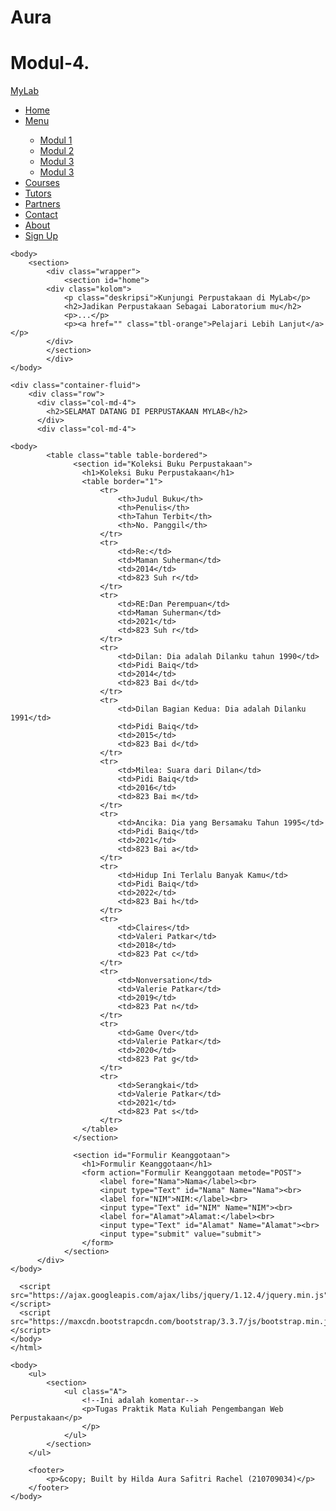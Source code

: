 # Aura
# Modul-4.
<!DOCTYPE html>
<html lang="en" dir="ltr">
    <head>
        <meta charset="ulf-8">
        <meta name="viewport" content="width=device-width", initial-scale="1.0">
        <link rel="stylesheet" href="Modul42 Asli.css">
        <title> My Lab </title>
    </head>
    <body>
        <nav>
            <div class="fContainer">
                <nav class="wrapper">
                    <div class="logo"><a href=''> MyLab</a></div>
                    <div class="menu">
                    <div class="brand"></div>
                    <ul class="navigation">
                        <li class="dropdown"
                        <li><a href="#home" class="active">Home</a></li>
                        <li><a href="#menu" class="active">Menu</a></li>
                        <ul class="dropdown-menu">
                            <li><a href="Modul 1/Modul 1. index.html">Modul 1</a></li>
                            <li><a href="Modul 2/Modul 2.html">Modul 2</a></li>
                            <li><a href="Modul 3/Modul 3 Gabungan Inline, Internal, Eksternal.html">Modul 3</a></li>
                            <li><a href="Modul 3/Modul 3 Variasi CSS.html">Modul 3</a></li>
                            </ul>
                        <li><a href="#courses">Courses</a></li>
                        <li><a href="#tutors">Tutors</a></li>
                        <li><a href="#partners">Partners</a></li>
                        <li><a href="#contact">Contact</a></li>
                        <li><a href="#about">About</a></li>
                        <li><a href="#signup" class="tbl-biru">Sign Up</a></li>
                    </ul>
                    </div>
            </div>
        </nav>
    </body>

    <body>
        <section>
            <div class="wrapper">
                <section id="home">
            <div class="kolom">
                <p class="deskripsi">Kunjungi Perpustakaan di MyLab</p>
                <h2>Jadikan Perpustakaan Sebagai Laboratorium mu</h2>
                <p>...</p>
                <p><a href="" class="tbl-orange">Pelajari Lebih Lanjut</a></p>
            </div>
            </section>
            </div>
    </body>

    <div class="container-fluid">
        <div class="row">
          <div class="col-md-4">
            <h2>SELAMAT DATANG DI PERPUSTAKAAN MYLAB</h2>
          </div>
          <div class="col-md-4">
     
    <body>
            <table class="table table-bordered">
                  <section id="Koleksi Buku Perpustakaan">
                    <h1>Koleksi Buku Perpustakaan</h1>
                    <table border="1">
                        <tr>
                            <th>Judul Buku</th>
                            <th>Penulis</th>
                            <th>Tahun Terbit</th>
                            <th>No. Panggil</th>
                        </tr>
                        <tr>
                            <td>Re:</td>
                            <td>Maman Suherman</td>
                            <td>2014</td>
                            <td>823 Suh r</td>
                        </tr>
                        <tr>
                            <td>RE:Dan Perempuan</td>
                            <td>Maman Suherman</td>
                            <td>2021</td>
                            <td>823 Suh r</td>
                        </tr>
                        <tr>
                            <td>Dilan: Dia adalah Dilanku tahun 1990</td>
                            <td>Pidi Baiq</td>
                            <td>2014</td>
                            <td>823 Bai d</td>
                        </tr>
                        <tr>
                            <td>Dilan Bagian Kedua: Dia adalah Dilanku 1991</td>
                            <td>Pidi Baiq</td>
                            <td>2015</td>
                            <td>823 Bai d</td>
                        </tr>
                        <tr>
                            <td>Milea: Suara dari Dilan</td>
                            <td>Pidi Baiq</td>
                            <td>2016</td>
                            <td>823 Bai m</td>
                        </tr>
                        <tr>
                            <td>Ancika: Dia yang Bersamaku Tahun 1995</td>
                            <td>Pidi Baiq</td>
                            <td>2021</td>
                            <td>823 Bai a</td>
                        </tr>
                        <tr>
                            <td>Hidup Ini Terlalu Banyak Kamu</td>
                            <td>Pidi Baiq</td>
                            <td>2022</td>
                            <td>823 Bai h</td>
                        </tr>
                        <tr>
                            <td>Claires</td>
                            <td>Valeri Patkar</td>
                            <td>2018</td>
                            <td>823 Pat c</td>
                        </tr>
                        <tr>
                            <td>Nonversation</td>
                            <td>Valerie Patkar</td>
                            <td>2019</td>
                            <td>823 Pat n</td>
                        </tr>
                        <tr>
                            <td>Game Over</td>
                            <td>Valerie Patkar</td>
                            <td>2020</td>
                            <td>823 Pat g</td>
                        </tr>
                        <tr>
                            <td>Serangkai</td>
                            <td>Valerie Patkar</td>
                            <td>2021</td>
                            <td>823 Pat s</td>
                        </tr>
                    </table>
                  </section>

                  <section id="Formulir Keanggotaan">
                    <h1>Formulir Keanggotaan</h1>
                    <form action="Formulir Keanggotaan metode="POST">
                        <label fore="Nama">Nama</label><br>
                        <input type="Text" id="Nama" Name="Nama"><br>
                        <label for="NIM">NIM:</label><br>
                        <input type="Text" id="NIM" Name="NIM"><br>
                        <label for="Alamat">Alamat:</label><br>
                        <input type="Text" id="Alamat" Name="Alamat"><br>
                        <input type="submit" value="submit">
                    </form>
                </section>
          </div>
    </body>
    
      <script src="https://ajax.googleapis.com/ajax/libs/jquery/1.12.4/jquery.min.js"></script>
      <script src="https://maxcdn.bootstrapcdn.com/bootstrap/3.3.7/js/bootstrap.min.js"></script>
    </body>
    </html>

    <body>
        <ul>
            <section>
                <ul class="A">
                    <!--Ini adalah komentar-->
                    <p>Tugas Praktik Mata Kuliah Pengembangan Web Perpustakaan</p>
                    </p>
                </ul>
            </section>
        </ul>

        <footer>
            <p>&copy; Built by Hilda Aura Safitri Rachel (210709034)</p>
        </footer>
    </body>
</html>
